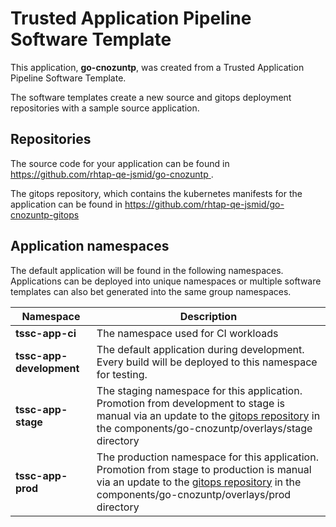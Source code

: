 # Trusted Application Pipeline Software Template

This application, **go-cnozuntp**, was created from a Trusted Application Pipeline Software Template.

The software templates create a new source and gitops deployment repositories with a sample source application. 

## Repositories

The source code for your application can be found in [https://github.com/rhtap-qe-jsmid/go-cnozuntp ](https://github.com/rhtap-qe-jsmid/go-cnozuntp ).
 
The gitops repository, which contains the kubernetes manifests for the application can be found in 
[https://github.com/rhtap-qe-jsmid/go-cnozuntp-gitops ](https://github.com/rhtap-qe-jsmid/go-cnozuntp-gitops ) 

## Application namespaces 

The default application will be found in the following namespaces. Applications can be deployed into unique namespaces or multiple software templates can also bet generated into the same group namespaces.  

|  Namespace   |  Description   |  
| -------- | -------- |
| **tssc-app-ci** | The namespace used for CI workloads |
| **tssc-app-development** | The default application during development. Every build will be deployed to this namespace for testing. |
| **tssc-app-stage** | The staging namespace for this application. Promotion from development to stage is manual via an update to the [gitops repository](https://github.com/rhtap-qe-jsmid/go-cnozuntp-gitops ) in the components/go-cnozuntp/overlays/stage directory |
| **tssc-app-prod** | The production namespace for this application. Promotion from stage to production is manual via an update to the [gitops repository](https://github.com/rhtap-qe-jsmid/go-cnozuntp-gitops ) in the components/go-cnozuntp/overlays/prod directory |